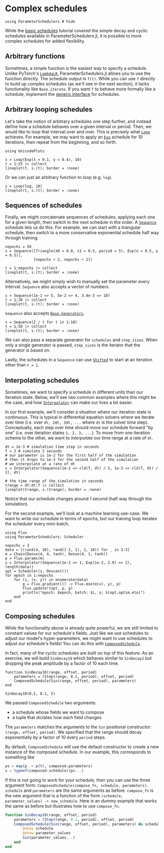 # Complex schedules

```@example complex-schedules
using ParameterSchedulers # hide
```

While the [basic schedules](@ref "Basic schedules") tutorial covered the simple decay and cyclic schedules available in ParameterSchedulers.jl, it is possible to more complex schedules for added flexibility.

## Arbitrary functions

Sometimes, a simple function is the easiest way to specify a schedule. Unlike PyTorch's [`LambdaLR`](https://pytorch.org/docs/master/optim.html?highlight=lambdalr#torch.optim.lr_scheduler.LambdaLR), ParameterSchedulers.jl allows you to use the function directly. The schedule output is `f(t)`. While you can use `f` directly to build up complex schedules (as we'll see in the next section), it lacks functionality like `Base.iterate`. If you want `f` to behave more formally like a schedule, implement the [generic interface](@ref "Generic interface") for schedules.

## Arbitrary looping schedules

Let's take the notion of arbitrary schedules one step further, and instead define how a schedule behaves over a given interval or period. Then, we would like to loop that interval over and over. This is precisely what [`Loop`](@ref) achieves. For example, we may want to apply an [`Exp`](@ref) schedule for 10 iterations, then repeat from the beginning, and so forth.
```@example complex-schedules
using UnicodePlots

s = Loop(Exp(λ = 0.1, γ = 0.4), 10)
t = 1:25 |> collect
lineplot(t, s.(t); border = :none)
```

Or we can just an arbitrary function to loop (e.g. `log`).
```@example complex-schedules
s = Loop(log, 10)
lineplot(t, s.(t); border = :none)
```

## Sequences of schedules

Finally, we might concatenate sequences of schedules, applying each one for a given length, then switch to the next schedule in the order. A [`Sequence`](@ref) schedule lets us do this. For example, we can start with a triangular schedule, then switch to a more conservative exponential schedule half way through training.
```@example complex-schedules
nepochs = 50
s = Sequence([Triangle(λ0 = 0.0, λ1 = 0.5, period = 5), Exp(λ = 0.5, γ = 0.5)],
             [nepochs ÷ 2, nepochs ÷ 2])

t = 1:nepochs |> collect
lineplot(t, s.(t); border = :none)
```

Alternatively, we might simply wish to manually set the parameter every interval. `Sequence` also accepts a vector of numbers.
```@example complex-schedules
s = Sequence(1e-1 => 5, 5e-2 => 4, 3.4e-3 => 10)
t = 1:20 |> collect
lineplot(t, s.(t); border = :none)
```

`Sequence` also accepts [`Base.Generators`](https://docs.julialang.org/en/v1.7/manual/arrays/#Generator-Expressions).
```@example complex-schedules
s = Sequence(2 / t for t in 1:10)
t = 1:50 |> collect
lineplot(t, s.(t); border = :none)
```
We can also pass a separate generator for `schedules` and `step_sizes`. When only a single generator is passed, `step_sizes` is the iterator that the generator is based on.

Lastly, the schedules in a `Sequence` can use [`Shifted`](@ref) to start at an iteration other than `t = 1`.

## Interpolating schedules

Sometimes, we want to specify a schedule in different units than our iteration state. Below, we'll see two common examples where this might be the case, and how [`Interpolator`](@ref) can make our lives a bit easier.

In our first example, we'll consider a situation where our iteration state is continuous. This is typical in differential equation solvers where we iterate over time (i.e. over `dt, 2dt, 3dt, ...` where `dt` is the solver time step). Conceptually, each step over time should move our schedule forward "by one" (i.e. over iteration states `1, 2, 3, ...`). To move from one iteration scheme to the other, we want to _interpolate_ our time range at a rate of `dt`.
```@example complex-schedules
dt = 1e-3 # simulation time step in seconds
T = 2 # simulate 2 seconds
# our parameter is 1e-2 for the first half of the simulation
# then it drops to 1e-3 for the second half of the simulation
# we interpolate at a rate of dt
s = Interpolator(Sequence(1e-2 => cld(T, dt) / 2, 1e-3 => cld(T, dt) / 2), dt)

# the time range of the simulation in seconds
trange = dt:dt:T |> collect
lineplot(trange, s.(trange); border = :none)
```
Notice that our schedule changes around 1 second (half way through the simulation).

For the second example, we'll look at a machine learning use-case. We want to write our schedule in terms of epochs, but our training loop iterates the scheduler every mini-batch.
```@example complex-schedules
using Flux
using ParameterSchedulers: Scheduler

nepochs = 3
data = [(rand(4, 10), rand([-1, 1], 1, 10)) for _ in 1:3]
m = Chain(Dense(4, 4, tanh), Dense(4, 1, tanh))
p = Flux.params(m)
s = Interpolator(Sequence(1e-2 => 1, Exp(1e-2, 2.0) => 2), length(data))
opt = Scheduler(s, Descent())
for epoch in 1:nepochs
    for (i, (x, y)) in enumerate(data)
        g = Flux.gradient(() -> Flux.mse(m(x), y), p)
        Flux.update!(opt, p, g)
        println("epoch: $epoch, batch: $i, η: $(opt.optim.eta)")
    end
end
```

## Composing schedules

While the functionality above is already quite powerful, we are still limited to constant values for our schedule's fields. Just like we use schedules to adjust our model's hyper-parameters, we might want to use schedules to adjust our schedule's fields! You can do this with [`ComposedSchedule`](@ref).

In fact, many of the cyclic schedules are built on top of this feature. As an exercise, we will build `SinDecay10` which behaves similar to `SinDecay2` but dropping the peak amplitude by a factor of 10 each time.
```@example complex-schedules
function SinDecay10(range, offset, period)
    parameters = (Step(range, 0.1, period), offset, period)
    ComposedSchedule(Sin(range, offset, period), parameters)
end

SinDecay10(0.5, 0.1, 5)
```
We passed `ComposedSchedule` two arguments:
- a schedule whose fields we want to compose
- a tuple that dictates how each field changes

The `parameters` matches the arguments to the `Sin` positional constructor: `(range, offset, period)`. We specified that the range should decay exponentially by a factor of 10 every `period` steps.

By default, `ComposedSchedule` will use the default constructor to create a new instance of the composed schedule. In our example, this corresponds to something like
```julia
ps = map(p -> p(t), composed.parameters)
s = typeof(composed.schedule)(ps...)
```
If this is not going to work for your schedule, then you can use the three argument form: `ComposedSchedule(compose_fn, schedule, parameters)`. `schedule` and `parameters` are the same arguments as before. `compose_fn` is the new argument that is a function of the form `(schedule, parameter_values) -> new_schedule`. Here is an dummy example that works the same as before but illustrates how to use `compose_fn`.
```julia
function SinDecay10(range, offset, period)
    parameters = (Step(range, 0.1, period), offset, period)
    ComposedSchedule(Sin(range, offset, period), parameters) do schedule, parameter_values
        @show schedule
        @show parameter_values
        Sin(parameter_values...)
    end
end
```
